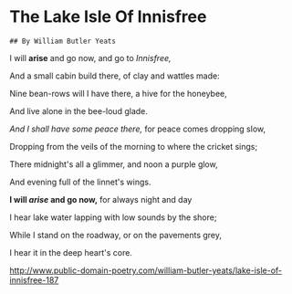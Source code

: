 
# The Lake Isle Of Innisfree

    ## By William Butler Yeats



I will **arise** and go now, and go to *Innisfree,*

And a small cabin build there, of clay and wattles made:

Nine bean-rows will I have there, a hive for the honeybee,

And live alone in the bee-loud glade.

*And I shall have some peace there,* for peace comes dropping slow,

Dropping from the veils of the morning to where the cricket sings;

There midnight's all a glimmer, and noon a purple glow,

And evening full of the linnet's wings.

**I will _arise_ and go now,** for always night and day

I hear lake water lapping with low sounds by the shore;

While I stand on the roadway, or on the pavements grey,

I hear it in the deep heart's core.

http://www.public-domain-poetry.com/william-butler-yeats/lake-isle-of-innisfree-187
